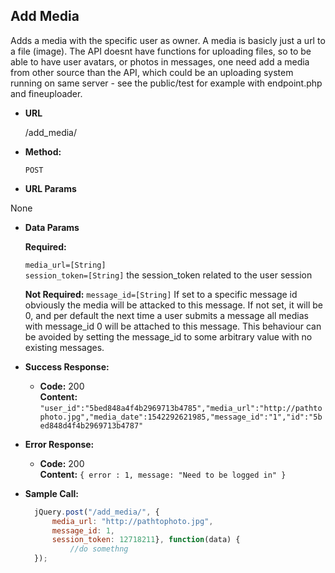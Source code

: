 **Add Media**
----
  Adds a media with the specific user as owner. A media is basicly just a url
  to a file (image). The API doesnt have functions for uploading files, so
  to be able to have user avatars, or photos in messages, one need add a media
  from other source than the API, which could be an uploading system running
  on same server - see the public/test for example with endpoint.php and fineuploader.

* **URL**

  /add_media/

* **Method:**

  `POST`
  
*  **URL Params**

None

* **Data Params**

     **Required:**
 
   `media_url=[String]`<br />
   `session_token=[String]` the session_token related to the user session<br />

     **Not Required:**
  `message_id=[String]` If set to a specific message id obviously the media
  will be attacked to this message. If not set, it will be 0, and per default
  the next time a user submits a message all medias with message_id 0 will be 
  attached to this message. This behaviour can be avoided by setting the message_id
  to some arbitrary value with no existing messages. <br />
 
* **Success Response:**

  * **Code:** 200 <br />
    **Content:** `"user_id":"5bed848a4f4b2969713b4785","media_url":"http://pathtophoto.jpg","media_date":1542292621985,"message_id":"1","id":"5bed848d4f4b2969713b4787"`
 
* **Error Response:**

  * **Code:** 200  <br />
    **Content:** `{ error : 1, message: "Need to be logged in" }`



* **Sample Call:**

  ```javascript
    jQuery.post("/add_media/", { 
        media_url: "http://pathtophoto.jpg",
        message_id: 1,
        session_token: 12718211}, function(data) {
            //do somethng
    });
  ```